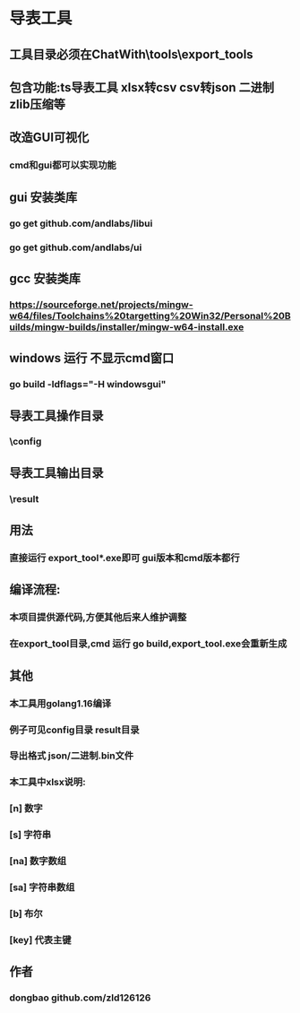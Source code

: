 # 导表工具
## 工具目录必须在ChatWith\tools\export_tools
## 包含功能:ts导表工具 xlsx转csv csv转json 二进制zlib压缩等

## 改造GUI可视化
### cmd和gui都可以实现功能
## gui 安装类库
### go get github.com/andlabs/libui
### go get github.com/andlabs/ui
## gcc 安装类库
### https://sourceforge.net/projects/mingw-w64/files/Toolchains%20targetting%20Win32/Personal%20Builds/mingw-builds/installer/mingw-w64-install.exe

## windows 运行 不显示cmd窗口
### go build  -ldflags="-H windowsgui"

## 导表工具操作目录
### \config

## 导表工具输出目录
### \result

## 用法
### 直接运行 export_tool*.exe即可 gui版本和cmd版本都行

## 编译流程:
### 本项目提供源代码,方便其他后来人维护调整
### 在export_tool目录,cmd 运行 go build,export_tool.exe会重新生成

## 其他
### 本工具用golang1.16编译
### 例子可见config目录 result目录
### 导出格式 json/二进制.bin文件
### 本工具中xlsx说明:
### [n] 数字
### [s] 字符串
### [na] 数字数组
### [sa] 字符串数组
### [b] 布尔
### [key] 代表主键

## 作者
### dongbao github.com/zld126126
